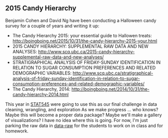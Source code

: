 ## 2015 Candy Hierarchy

Benjamin Cohen and David Ng have been conducting a Halloween candy survey for a
couple of years and writing it up:

* The Candy Hierarchy 2015: your essential guide to Hallowen treats: 
<http://boingboing.net/2015/10/31/the-candy-hierarchy-2015-your.html>
* 2015 CANDY HIERARCHY: SUPPLEMENTAL RAW DATA AND NEW ANALYSES: 
<http://www.scq.ubc.ca/2015-candy-hierarchy-supplemental-raw-data-and-new-analyses/>
* STRATIGRAPHICAL ANALYSIS OF FRIDAY-SUNDAY IDENTIFICATION IN RELATION TO SUGAR
CONSUMPTION PREFERENCES AND RELATED DEMOGRAPHIC VARIABLES: 
<http://www.scq.ubc.ca/stratigraphical-analysis-of-friday-sunday-identification-in-relation-to-sugar-consumption-preferences-and-related-demographic-variables/>
* The Candy Hierarchy, 2014: 
<http://boingboing.net/2014/10/31/the-candy-hierarchy-2014.html>

This year in [STAT545](http://stat545-ubc.github.io) were going to use this as
our final challenge in data cleaning, wrangling, and exploration As we make
progress ... who knows? Maybe this will become a proper data package? Maybe
we'll make a gallery of visualizations? I have no idea where this is going. For
now, I'm just parking the raw data in [data-raw](data-raw) for the students to
work on in class and for homework.
